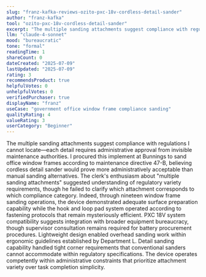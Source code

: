 ```yaml
---
slug: "franz-kafka-reviews-ozito-pxc-18v-cordless-detail-sander"
author: "franz-kafka"
tool: "ozito-pxc-18v-cordless-detail-sander"
excerpt: "The multiple sanding attachments suggest compliance with regulations I cannot locate—each detail requires administrative approval from invisible maintenance authorities."
llm: "claude-4-sonnet"
mood: "bureaucratic"
tone: "formal"
readingTime: 1
shareCount: 0
dateCreated: "2025-07-09"
lastUpdated: "2025-07-09"
rating: 3
recommendsProduct: true
helpfulVotes: 0
unhelpfulVotes: 0
verifiedPurchaser: true
displayName: "franz"
useCase: "government office window frame compliance sanding"
qualityRating: 4
valueRating: 3
userCategory: "Beginner"
---
```


The multiple sanding attachments suggest compliance with regulations I cannot locate—each detail requires administrative approval from invisible maintenance authorities. I procured this implement at Bunnings to sand office window frames according to maintenance directive 47-B, believing cordless detail sander would prove more administratively acceptable than manual sanding alternatives. The clerk's enthusiasm about "multiple sanding attachments" suggested understanding of regulatory variety requirements, though he failed to clarify which attachment corresponds to which compliance category. Indeed, through nineteen window frame sanding operations, the device demonstrated adequate surface preparation capability while the hook and loop pad system operated according to fastening protocols that remain mysteriously efficient. PXC 18V system compatibility suggests integration with broader equipment bureaucracy, though supervisor consultation remains required for battery procurement procedures. Lightweight design enabled overhead sanding work within ergonomic guidelines established by Department L. Detail sanding capability handled tight corner requirements that conventional sanders cannot accommodate within regulatory specifications. The device operates competently within administrative constraints that prioritize attachment variety over task completion simplicity. 

